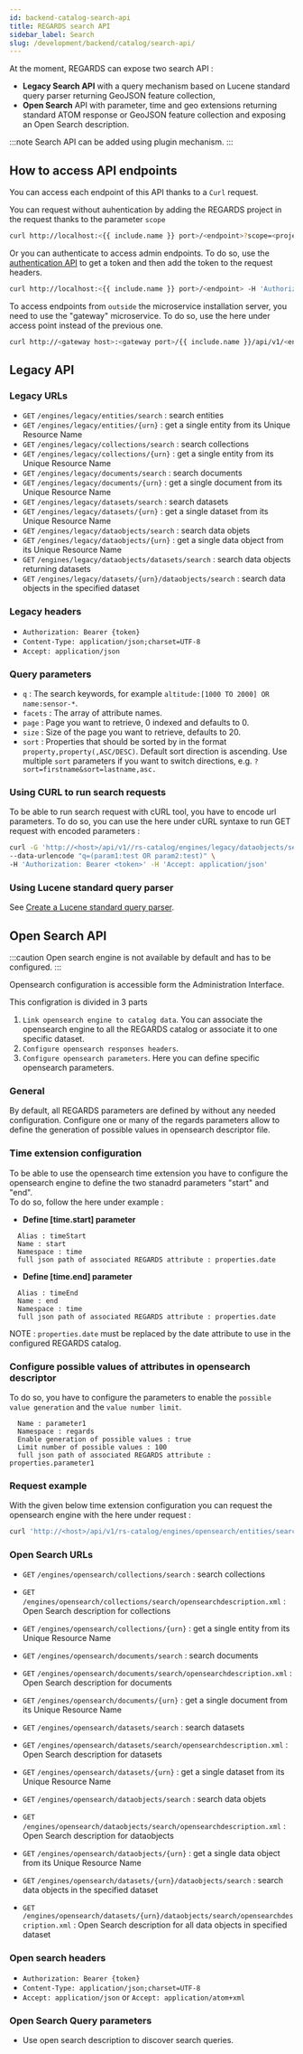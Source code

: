 ```yaml
---
id: backend-catalog-search-api
title: REGARDS search API
sidebar_label: Search
slug: /development/backend/catalog/search-api/
---
```


At the moment, REGARDS can expose two search API :

* **Legacy Search API** with a query mechanism based on Lucene standard query parser returning GeoJSON feature collection,
* **Open Search** API with parameter, time and geo extensions returning standard ATOM response or GeoJSON feature collection and exposing an Open Search description.

:::note
Search API can be added using plugin mechanism.
:::


## How to access API endpoints

You can access each endpoint of this API thanks to a `Curl` request.

You can request without auhentication by adding the REGARDS project in the request thanks to the parameter `scope`
```bash
curl http://localhost:<{{ include.name }} port>/<endpoint>?scope=<project>
```
Or you can authenticate to access admin endpoints. To do so, use the [authentication API](../../authentication/api/) to get a token and then add the token to the request headers.

```bash
curl http://localhost:<{{ include.name }} port>/<endpoint> -H 'Authorization: bearer <token>'
```

To access endpoints from `outside` the microservice installation server, you need to use the "gateway" microservice. To do so, use the here under access point instead of the previous one.

```bash
curl http://<gateway host>:<gateway port>/{{ include.name }}/api/v1/<endpoint>
```


## Legacy API

### Legacy URLs

* `GET` `/engines/legacy/entities/search` : search entities
* `GET` `/engines/legacy/entities/{urn}` : get a single entity from its Unique Resource Name
* `GET` `/engines/legacy/collections/search` : search collections
* `GET` `/engines/legacy/collections/{urn}` : get a single entity from its Unique Resource Name
* `GET` `/engines/legacy/documents/search` : search documents
* `GET` `/engines/legacy/documents/{urn}` : get a single document from its Unique Resource Name
* `GET` `/engines/legacy/datasets/search` : search datasets
* `GET` `/engines/legacy/datasets/{urn}` : get a single dataset from its Unique Resource Name
* `GET` `/engines/legacy/dataobjects/search` : search data objets
* `GET` `/engines/legacy/dataobjects/{urn}` : get a single data object from its Unique Resource Name
* `GET` `/engines/legacy/dataobjects/datasets/search` : search data objects returning datasets
* `GET` `/engines/legacy/datasets/{urn}/dataobjects/search` : search data objects in the specified dataset

### Legacy headers

* `Authorization: Bearer {token}`
* `Content-Type: application/json;charset=UTF-8`
* `Accept: application/json`

### Query parameters

* `q` : The search keywords, for example `altitude:[1000 TO 2000] OR name:sensor-*`.
* `facets` : The array of attribute names.
* `page` : Page you want to retrieve, 0 indexed and defaults to 0.
* `size` : Size of the page you want to retrieve, defaults to 20.
* `sort` : Properties that should be sorted by in the format `property,property(,ASC/DESC)`. Default sort direction is ascending. Use multiple `sort` parameters if you want to switch directions, e.g. `?sort=firstname&sort=lastname,asc.`

### Using CURL to run search requests

To be able to run search request with cURL tool, you have to encode url parameters. To do so, you can use the here under cURL syntaxe to run GET request with encoded parameters :   
```bash
curl -G 'http://<host>/api/v1//rs-catalog/engines/legacy/dataobjects/search' \
--data-urlencode "q=(param1:test OR param2:test)" \
-H 'Authorization: Bearer <token>' -H 'Accept: application/json'
```

### Using Lucene standard query parser

See [Create a Lucene standard query parser](../../../appendices/lucene-query/).

## Open Search API

:::caution
Open search engine is not available by default and has to be configured.
:::

Opensearch configuration is accessible form the Administration Interface.

This configration is divided in 3 parts

1. `Link opensearch engine to catalog data`. You can associate the opensearch engine to all the REGARDS catalog or associate it to one specific dataset.
2. `Configure opensearch responses headers`.
3. `Configure opensearch parameters`. Here you can define specific opensearch parameters.

### General

By default, all REGARDS parameters are defined by without any needed configuration. Configure one or many of the regards parameters allow to define the generation of possible values in opensearch descriptor file.

### Time extension configuration

To be able to use the opensearch time extension you have to configure the opensearch engine to define the two stanadrd parameters "start" and "end".  
To do so, follow the here under example :  

 - <b>Define [time.start] parameter</b>
```
  Alias : timeStart
  Name : start
  Namespace : time
  full json path of associated REGARDS attribute : properties.date
```
 - <b>Define [time.end] parameter</b>
```
  Alias : timeEnd
  Name : end
  Namespace : time
  full json path of associated REGARDS attribute : properties.date
```
NOTE : `properties.date` must be replaced by the date attribute to use in the configured REGARDS catalog.  

### Configure possible values of attributes in opensearch descriptor

  To do so, you have to configure the parameters to enable the `possible value generation` and the `value number limit`.
```
  Name : parameter1
  Namespace : regards
  Enable generation of possible values : true
  Limit number of possible values : 100
  full json path of associated REGARDS attribute : properties.parameter1
```

### Request example

  With the given below time extension configuration you can request the opensearch engine with the here under request :
  
  ```sh
  curl 'http://<host>/api/v1/rs-catalog/engines/opensearch/entities/search?timeStart=2010-05-23T08:16:36.921Z&timeEnd=2022-05-23T08:16:36.921Z&properties.parameter1=value1
  ```


### Open Search URLs

* `GET` `/engines/opensearch/collections/search` : search collections
* `GET` `/engines/opensearch/collections/search/opensearchdescription.xml` : Open Search description for collections
* `GET` `/engines/opensearch/collections/{urn}` : get a single entity from its Unique Resource Name

* `GET` `/engines/opensearch/documents/search` : search documents
* `GET` `/engines/opensearch/documents/search/opensearchdescription.xml` : Open Search description for documents
* `GET` `/engines/opensearch/documents/{urn}` : get a single document from its Unique Resource Name

* `GET` `/engines/opensearch/datasets/search` : search datasets
* `GET` `/engines/opensearch/datasets/search/opensearchdescription.xml` : Open Search description for datasets
* `GET` `/engines/opensearch/datasets/{urn}` : get a single dataset from its Unique Resource Name

* `GET` `/engines/opensearch/dataobjects/search` : search data objets
* `GET` `/engines/opensearch/dataobjects/search/opensearchdescription.xml` : Open Search description for dataobjects
* `GET` `/engines/opensearch/dataobjects/{urn}` : get a single data object from its Unique Resource Name

* `GET` `/engines/opensearch/datasets/{urn}/dataobjects/search` : search data objects in the specified dataset
* `GET` `/engines/opensearch/datasets/{urn}/dataobjects/search/opensearchdescription.xml` : Open Search description for all data objects in specified dataset

### Open search headers

* `Authorization: Bearer {token}`
* `Content-Type: application/json;charset=UTF-8`
* `Accept: application/json` or `Accept: application/atom+xml`

### Open Search Query parameters

* Use open search description to discover search queries.

